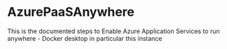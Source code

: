 # AzurePaaSAnywhere
This is the documented steps to Enable Azure Application Services to run anywhere - Docker desktop in particular this instance
